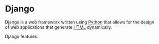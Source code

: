 # Django

Django is a web framework written using [Python](/wiki/Python) that allows for the design of web applications that generate [HTML](/wiki/HTML) dynamically.

Django features.